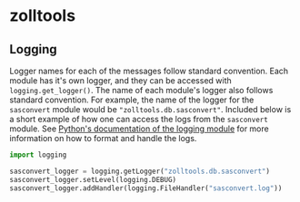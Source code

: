 # zolltools

## Logging

Logger names for each of the messages follow standard convention. Each module
has it's own logger, and they can be accessed with `logging.get_logger()`. The
name of each module's logger also follows standard convention. For example, the
name of the logger for the `sasconvert` module would be
`"zolltools.db.sasconvert"`. Included below is a short example of how one can
access the logs from the `sasconvert` module. See
[Python's documentation of the logging module](https://bit.ly/469APRI)
for more information on how to format and handle the logs.

```Python
import logging

sasconvert_logger = logging.getLogger("zolltools.db.sasconvert")
sasconvert_logger.setLevel(logging.DEBUG)
sasconvert_logger.addHandler(logging.FileHandler("sasconvert.log"))
```
